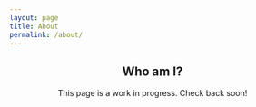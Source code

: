 ```yaml
---
layout: page
title: About
permalink: /about/
---
```


<style type="text/css" media="screen">
  .container {
    margin: 10px auto;
    max-width: 600px;
    text-align: center;
  }
  h1 {
    margin: 30px 0;
    font-size: 4em;
    line-height: 1;
    letter-spacing: -1px;
  }
</style>

<div class="container">
  <h2>Who am I?</h2>

  <p>This page is a work in progress. Check back soon!</p>
</div>
